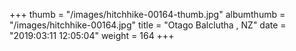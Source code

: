 +++
thumb = "/images/hitchhike-00164-thumb.jpg"
albumthumb = "/images/hitchhike-00164.jpg"
title = "Otago Balclutha , NZ"
date = "2019:03:11 12:05:04"
weight = 164
+++
